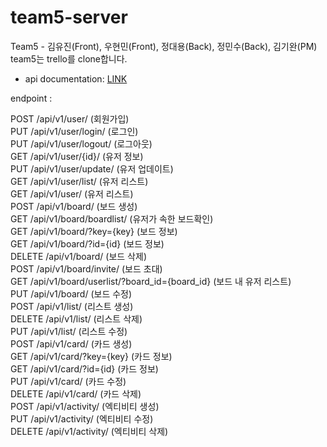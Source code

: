 # team5-server

Team5 - 김유진(Front), 우현민(Front), 정대용(Back), 정민수(Back), 김기완(PM)
team5는 trello를 clone합니다.

- api documentation: [LINK](https://docs.google.com/document/d/1-1lXespTjti7DgOsNiLmjI6QkhyT5TzljXeTluanZKk/edit?usp=sharing)

endpoint : 

POST /api/v1/user/ (회원가입)  
PUT /api/v1/user/login/ (로그인)  
PUT /api/v1/user/logout/ (로그아웃)  
GET /api/v1/user/{id}/ (유저 정보)  
PUT /api/v1/user/update/ (유저 업데이트)  
GET /api/v1/user/list/ (유저 리스트)  
GET /api/v1/user/ (유저 리스트)  
POST /api/v1/board/ (보드 생성)  
GET /api/v1/board/boardlist/ (유저가 속한 보드확인)  
GET /api/v1/board/?key={key} (보드 정보)  
GET /api/v1/board/?id={id} (보드 정보)  
DELETE /api/v1/board/ (보드 삭제)  
POST /api/v1/board/invite/ (보드 초대)  
GET /api/v1/board/userlist/?board_id={board_id} (보드 내 유저 리스트)  
PUT /api/v1/board/ (보드 수정)  
POST /api/v1/list/ (리스트 생성)  
DELETE /api/v1/list/ (리스트 삭제)  
PUT /api/v1/list/ (리스트 수정)  
POST /api/v1/card/ (카드 생성)  
GET /api/v1/card/?key={key} (카드 정보)  
GET /api/v1/card/?id={id} (카드 정보)  
PUT /api/v1/card/ (카드 수정)  
DELETE  /api/v1/card/ (카드 삭제)  
POST /api/v1/activity/ (엑티비티 생성)  
PUT /api/v1/activity/ (엑티비티 수정)  
DELETE /api/v1/activity/ (엑티비티 삭제)  
